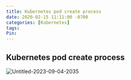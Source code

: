 ```yaml
---
title: Kubernetes pod create process
date: 2020-02-15 11:11:00 -0700
categories: [Kubernetes]
tags: 
Pin:
---
```


## Kubernetes pod create process

![Untitled-2023-09-04-2035](https://raw.githubusercontent.com/wabol/pic/master/2024/02/upgit_20240215_1708047086.png)